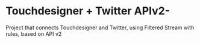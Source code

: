 # Touchdesigner + Twitter APIv2-
Project that connects Touchdesigner and Twitter, using Filtered Stream with rules, based on API v2
